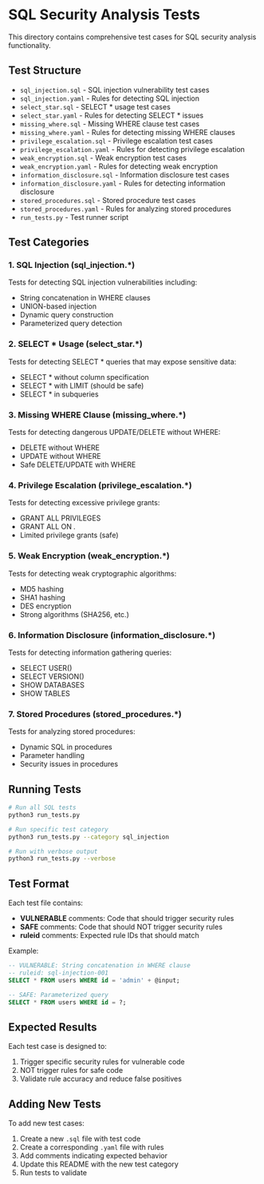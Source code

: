 # SQL Security Analysis Tests

This directory contains comprehensive test cases for SQL security analysis functionality.

## Test Structure

- `sql_injection.sql` - SQL injection vulnerability test cases
- `sql_injection.yaml` - Rules for detecting SQL injection
- `select_star.sql` - SELECT * usage test cases
- `select_star.yaml` - Rules for detecting SELECT * issues
- `missing_where.sql` - Missing WHERE clause test cases
- `missing_where.yaml` - Rules for detecting missing WHERE clauses
- `privilege_escalation.sql` - Privilege escalation test cases
- `privilege_escalation.yaml` - Rules for detecting privilege escalation
- `weak_encryption.sql` - Weak encryption test cases
- `weak_encryption.yaml` - Rules for detecting weak encryption
- `information_disclosure.sql` - Information disclosure test cases
- `information_disclosure.yaml` - Rules for detecting information disclosure
- `stored_procedures.sql` - Stored procedure test cases
- `stored_procedures.yaml` - Rules for analyzing stored procedures
- `run_tests.py` - Test runner script

## Test Categories

### 1. SQL Injection (sql_injection.*)
Tests for detecting SQL injection vulnerabilities including:
- String concatenation in WHERE clauses
- UNION-based injection
- Dynamic query construction
- Parameterized query detection

### 2. SELECT * Usage (select_star.*)
Tests for detecting SELECT * queries that may expose sensitive data:
- SELECT * without column specification
- SELECT * with LIMIT (should be safe)
- SELECT * in subqueries

### 3. Missing WHERE Clause (missing_where.*)
Tests for detecting dangerous UPDATE/DELETE without WHERE:
- DELETE without WHERE
- UPDATE without WHERE
- Safe DELETE/UPDATE with WHERE

### 4. Privilege Escalation (privilege_escalation.*)
Tests for detecting excessive privilege grants:
- GRANT ALL PRIVILEGES
- GRANT ALL ON *.*
- Limited privilege grants (safe)

### 5. Weak Encryption (weak_encryption.*)
Tests for detecting weak cryptographic algorithms:
- MD5 hashing
- SHA1 hashing
- DES encryption
- Strong algorithms (SHA256, etc.)

### 6. Information Disclosure (information_disclosure.*)
Tests for detecting information gathering queries:
- SELECT USER()
- SELECT VERSION()
- SHOW DATABASES
- SHOW TABLES

### 7. Stored Procedures (stored_procedures.*)
Tests for analyzing stored procedures:
- Dynamic SQL in procedures
- Parameter handling
- Security issues in procedures

## Running Tests

```bash
# Run all SQL tests
python3 run_tests.py

# Run specific test category
python3 run_tests.py --category sql_injection

# Run with verbose output
python3 run_tests.py --verbose
```

## Test Format

Each test file contains:
- **VULNERABLE** comments: Code that should trigger security rules
- **SAFE** comments: Code that should NOT trigger security rules
- **ruleid** comments: Expected rule IDs that should match

Example:
```sql
-- VULNERABLE: String concatenation in WHERE clause
-- ruleid: sql-injection-001
SELECT * FROM users WHERE id = 'admin' + @input;

-- SAFE: Parameterized query
SELECT * FROM users WHERE id = ?;
```

## Expected Results

Each test case is designed to:
1. Trigger specific security rules for vulnerable code
2. NOT trigger rules for safe code
3. Validate rule accuracy and reduce false positives

## Adding New Tests

To add new test cases:
1. Create a new `.sql` file with test code
2. Create a corresponding `.yaml` file with rules
3. Add comments indicating expected behavior
4. Update this README with the new test category
5. Run tests to validate

